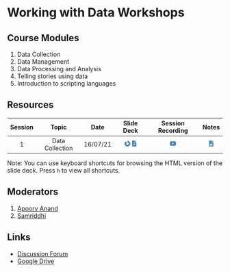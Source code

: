 
# Working with Data Workshops

## Course Modules

1.  Data Collection
2.  Data Management
3.  Data Processing and Analysis
4.  Telling stories using data
5.  Introduction to scripting languages

## Resources

| Session |      Topic      |   Date   |                                                                                                                                                                                                                   Slide Deck                                                                                                                                                                                                                    |                                                                 Session Recording                                                                  |                                                                                                         Notes                                                                                                          |
|:-------:|:---------------:|:--------:|:-----------------------------------------------------------------------------------------------------------------------------------------------------------------------------------------------------------------------------------------------------------------------------------------------------------------------------------------------------------------------------------------------------------------------------------------------:|:--------------------------------------------------------------------------------------------------------------------------------------------------:|:----------------------------------------------------------------------------------------------------------------------------------------------------------------------------------------------------------------------:|
|    1    | Data Collection | 16/07/21 | [<img src="README_files/figure-gfm/fa-icon-04d8943b346a3f0c6db1942669647b3e.svg" style="width:1em;height:1em" />](https://civicdatalab.in/Working-with-Data-Workshops/modules/module_1_data_collection/session-1.html) [<img src="README_files/figure-gfm/fa-icon-704107a8ec266481171efac225e45a15.svg" style="width:0.75em;height:1em" />](https://civicdatalab.in/Working-with-Data-Workshops/modules/module_1_data_collection/session-1.pdf) | [<img src="README_files/figure-gfm/fa-icon-e1694ccba0057b8f2d2603d88514e395.svg" style="width:1.12em;height:1em" />](https://youtu.be/DwfiBPyxlLM) | [<img src="README_files/figure-gfm/fa-icon-fbef31770a1c71039de4bfee3d61ebb4.svg" style="width:0.75em;height:1em" />](https://docs.google.com/document/d/1ZBMfqCvjPmqRQr2cUpVazK81SYK4GFJK3qf3uXxJoOY/edit?usp=sharing) |

Note: You can use keyboard shortcuts for browsing the HTML version of
the slide deck. Press `h` to view all shortcuts.

## Moderators

1.  [Apoorv Anand](mailto:apoorv@civicdatalab.in)
2.  [Samriddhi](mailto:samriddhi@civicdatalab.in)

## Links

-   [Discussion
    Forum](https://chat.civicdatalab.in/group/vidhi-data-workshops)
-   [Google
    Drive](https://drive.google.com/drive/folders/1RFCQ19wUuMB5QRTpbEndCjHu_zQ8Rx6y?usp=sharing)
